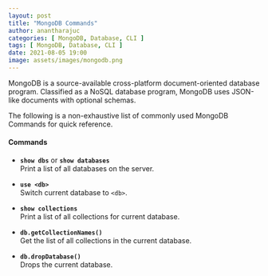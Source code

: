 ```yaml
---
layout: post
title: "MongoDB Commands" 
author: anantharajuc
categories: [ MongoDB, Database, CLI ]
tags: [ MongoDB, Database, CLI ]
date: 2021-08-05 19:00
image: assets/images/mongodb.png
---
```


MongoDB is a source-available cross-platform document-oriented database program. Classified as a NoSQL database program, MongoDB uses JSON-like documents with optional schemas.

The following is a non-exhaustive list of commonly used MongoDB Commands for quick reference.

#### Commands

*	**`show dbs`** or **`show databases`**  
Print a list of all databases on the server.   

*	**`use <db>`**  
Switch current database to `<db>`.    

*	**`show collections`**  
Print a list of all collections for current database.  

*	**`db.getCollectionNames()`**  
Get the list of all collections in the current database. 

*	**`db.dropDatabase()`**  
Drops the current database.  
